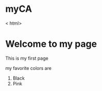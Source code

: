 # myCA
< html>

<head>
<title> Welcome</title>
</head>
<body>

<h1> Welcome to my page </h1>

<p> This is my first page</p>
<p id="paragraph1"> my favorite colors are </p>

<ol>
<li> Black </li>
<li> Pink </li>
</ol>
</body>

</html>


